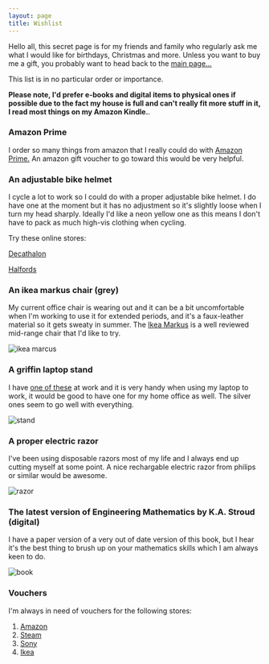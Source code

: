 ```yaml
---
layout: page
title: Wishlist
---
```


Hello all, this secret page is for my friends and family who regularly ask me what I would like for birthdays, Christmas and more. Unless you want to buy me a gift, you probably want to head back to the [main page...](https://edwinjones.me.uk)

This list is in no particular order or importance.

 **Please note, I'd prefer e-books and digital items to physical ones if possible due to the fact my house is full and can't really fit more stuff in it, I read most things on my Amazon Kindle.**.

### Amazon Prime

I order so many things from amazon that I really could do with [Amazon Prime.](https://www.amazon.co.uk/amazonprime) An amazon gift voucher to go toward this would be very helpful.

### An adjustable bike helmet

I cycle a lot to work so I could do with a proper adjustable bike helmet. I do have one at the moment but it has no adjustment so it's slightly loose when I turn my head sharply. Ideally I'd like a neon yellow one as this means I don't have to pack as much high-vis clothing when cycling.

Try these online stores:

[Decathalon](https://www.decathlon.co.uk/)

[Halfords](https://www.halfords.com/)

### An ikea markus chair (grey)
My current office chair is wearing out and it can be a bit uncomfortable when I'm working to use it for extended periods, and it's a faux-leather material so it gets sweaty in summer. The [Ikea Markus](https://www.ikea.com/gb/en/products/chairs-stools-benches/office-chairs/markus-swivel-chair-vissle-dark-grey-art-30261152/) is a well reviewed mid-range chair that I'd like to try.

![ikea marcus](https://www.ikea.com/gb/en/images/products/markus-swivel-chair-vissle-dark-grey__0324506_pe517017_s4.jpg "Ikea Marcus")

### A griffin laptop stand
I have [one of these](https://www.amazon.co.uk/dp/B013BNHROE/?coliid=ITQAEAL01ZU3E&colid=2E60OHDYE668M&psc=1&ref_=lv_ov_lig_dp_it) at work and it is very handy when using my laptop to work, it would be good to have one for my home office as well. The silver ones seem to go well with everything.

![stand](https://images-na.ssl-images-amazon.com/images/I/81w-PdeAtlL._SX522_.jpg "stand")

### A proper electric razor

I've been using disposable razors most of my life and I always end up cutting myself at some point. A nice rechargable electric razor from philips or similar would be awesome.

![razor](https://media.4rgos.it/i/Argos/6219534_R_Z001A?$Web$&$DefaultPDP768$ "razor")

### The latest version of Engineering Mathematics by K.A. Stroud (digital)

I have a paper version of a very out of date version of this book, but I hear it's the best thing to brush up on your mathematics skills which I am always keen to do.

![book](https://images-na.ssl-images-amazon.com/images/I/5129Lcbw7zL._SX351_BO1,204,203,200_.jpg "book")

### Vouchers

I'm always in need of vouchers for the following stores:

1) [Amazon](https://www.amazon.co.uk/Giftcards-Giftvouchers-Vouchers-Birthday-Gifts/b?ie=UTF8&node=1571304031)
2) [Steam](https://store.steampowered.com/digitalgiftcards/)
3) [Sony](https://www.playstation.com/en-us/explore/playstationnetwork/psn-cards/)
4) [Ikea](https://www.ikea.com/gb/en/customer-service/ikea-gift-cards/)
